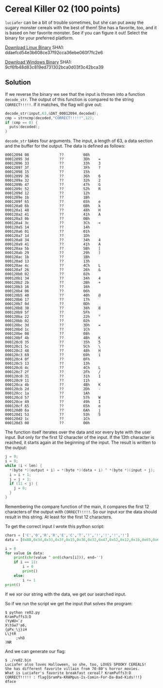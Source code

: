 # Cereal Killer 02 (100 points)
`luciafer` can be a bit of trouble sometimes, but she can put away the sugary monster cereals with the best of them! She has a favorite, too, and it is based on her favorite monster. See if you can figure it out! Select the binary for your preferred platform.

[Download Linux Binary](https://tinyurl.com/588fpsn6)
SHA1: ddaefcd54e3b608ce37f92cca36ebe060f7fc2e6

[Download Windows Binary](https://tinyurl.com/4v3cern9)
SHA1: 9cf6fb48d83c819ed731302bca0d03f3c42bca39

## Solution
If we reverse the binary we see that the input is thrown into a function `decode_str`. The output of this function is compared to the string `CORRECT!!!!!`. If it matches, the flag will give out:
```c
decode_str(input,63,&DAT_00012094,decoded);
cmp = strncmp(decoded,"CORRECT!!!!!",12);
if (cmp == 0) {
  puts(decoded);
}
```

`decode_str` takes four arguments. The input, a length of 63, a data section and the buffer for the output. The data is defined as follows:
```
00012094 08              ??         08h
00012095 3d              ??         3Dh    =
00012096 33              ??         33h    3
00012097 3f              ??         3Fh    ?
00012098 15              ??         15h
00012099 36              ??         36h    6
0001209a 32              ??         32h    2
0001209b 47              ??         47h    G
0001209c 52              ??         52h    R
0001209d 12              ??         12h
0001209e 1b              ??         1Bh
0001209f 65              ??         65h    e
000120a0 6b              ??         6Bh    k
000120a1 48              ??         48h    H
000120a2 41              ??         41h    A
000120a3 0b              ??         0Bh
000120a4 3c              ??         3Ch    <
000120a5 14              ??         14h
000120a6 01              ??         01h
000120a7 1d              ??         1Dh
000120a8 34              ??         34h    4
000120a9 41              ??         41h    A
000120aa 5b              ??         5Bh    [
000120ab 29              ??         29h    )
000120ac 1b              ??         1Bh
000120ad 13              ??         13h
000120ae 4c              ??         4Ch    L
000120af 26              ??         26h    &
000120b0 02              ??         02h
000120b1 34              ??         34h    4
000120b2 2b              ??         2Bh    +
000120b3 16              ??         16h
000120b4 06              ??         06h
000120b5 40              ??         40h    @
000120b6 17              ??         17h
000120b7 0d              ??         0Dh
000120b8 38              ??         38h    8
000120b9 5f              ??         5Fh    _
000120ba 22              ??         22h    "
000120bb 02              ??         02h
000120bc 3d              ??         3Dh    =
000120bd 1c              ??         1Ch
000120be 08              ??         08h
000120bf 4b              ??         4Bh    K
000120c0 35              ??         35h    5
000120c1 5c              ??         5Ch    \
000120c2 48              ??         48h    H
000120c3 69              ??         69h    i
000120c4 0f              ??         0Fh
000120c5 13              ??         13h
000120c6 4c              ??         4Ch    L
000120c7 2f              ??         2Fh    /
000120c8 31              ??         31h    1
000120c9 11              ??         11h
000120ca 4b              ??         4Bh    K
000120cb 2d              ??         2Dh    -
000120cc 1a              ??         1Ah
000120cd 57              ??         57h    W
000120ce 49              ??         49h    I
000120cf 65              ??         65h    e
000120d0 6a              ??         6Ah    j
000120d1 53              ??         53h    S
000120d2 1c              ??         1Ch
000120d3 00              ??         00h
```

The function itself iterates over the data and xor every byte with the user input. But only for the first 12 character of the input. If the 13th character is reached, it starts again at the beginning of the input. The result is written to the output:
```c
j = 0;
i = 0;
while (i < len) {
  *(byte *)(output + i) = *(byte *)(data + i) ^ *(byte *)(input + j);
  i = i + 1;
  j = j + 1;
  if (11 < j) {
    j = 0;
  }
}
```

Remembering the compare function of the main, it compares the first 12 characters of the output with `CORRECT!!!!!`. So our input xor the data should result in this string. At least for the first 12 characters.

To get the correct input I wrote this python script:
```python
chars = ['C','O','R','R','E','C','T','!','!','!','!','!']
data = [0x08,0x3d,0x33,0x3f,0x15,0x36,0x32,0x47,0x52,0x12,0x1b,0x65,0x6b,0x48,0x41,0x0b,0x3c,0x14,0x01,0x1d,0x34,0x41,0x5b,0x29,0x1b,0x13,0x4c,0x26,0x02,0x34,0x2b,0x16,0x06,0x40,0x17,0x0d,0x38,0x5f,0x22,0x02,0x3d,0x1c,0x08,0x4b,0x35,0x5c,0x48,0x69,0x0f,0x13,0x4c,0x2f,0x31,0x11,0x4b,0x2d,0x1a,0x57,0x49,0x65,0x6a,0x53,0x1c,0x00]

i = 0
for value in data:
    print(chr(value ^ ord(chars[i])), end='')
    if i == 11:
        i = 0
        print()
    else:
        i += 1
print()
```

If we xor our string with the data, we get our searched input.

So if we run the script we get the input that solves the program:
```
$ python re02.py
KramPuffs3:D
(YyWU<`z
X\tGw7'a6,
{pPx_\j}iH
L\}tR
     ;vhD
)NR
```

And we can generate our flag:
```
$ ./re02.bin
Luciafer also loves Halloween, so she, too, LOVES SPOOKY CEREALS!
She has different favorite villain from 70-80's horror movies.
What is Luciafer's favorite breakfast cereal? KramPuffs3:D
CORRECT!!!!! : flag{GramPa-KRAMpus-Is-Comin-For-Da-Bad-Kids!!!}
dface
```